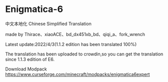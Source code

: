 # Enigmatica-6
中文本地化
Chinese Simplified Translation

made by Thirace、xiaoACE、bd_dx451xb_bd、qiqi_a、fork_wrench

Latest update:2022/4/3(1.1.2 edition has been translated 100%)

The translation has been uploaded to crowdin,so you can get the translation since 1.1.3 edition of E6.

Download Modpack https://www.curseforge.com/minecraft/modpacks/enigmatica6expert
